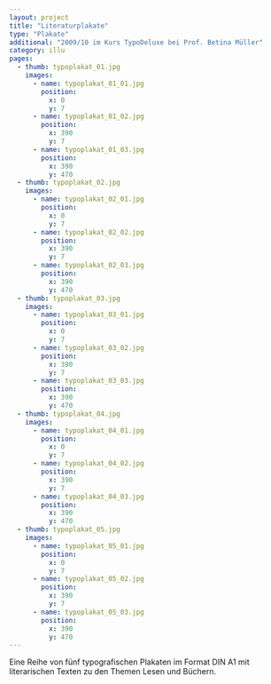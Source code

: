 ```yaml
---
layout: project
title: "Literaturplakate"
type: "Plakate"
additional: "2009/10 im Kurs TypoDeluxe bei Prof. Betina Müller"
category: illu
pages:
  - thumb: typoplakat_01.jpg
    images:
      - name: typoplakat_01_01.jpg
        position:
          x: 0
          y: 7
      - name: typoplakat_01_02.jpg
        position:
          x: 390
          y: 7
      - name: typoplakat_01_03.jpg
        position:
          x: 390
          y: 470
  - thumb: typoplakat_02.jpg
    images:
      - name: typoplakat_02_01.jpg
        position:
          x: 0
          y: 7
      - name: typoplakat_02_02.jpg
        position:
          x: 390
          y: 7
      - name: typoplakat_02_03.jpg
        position:
          x: 390
          y: 470
  - thumb: typoplakat_03.jpg
    images:
      - name: typoplakat_03_01.jpg
        position:
          x: 0
          y: 7
      - name: typoplakat_03_02.jpg
        position:
          x: 390
          y: 7
      - name: typoplakat_03_03.jpg
        position:
          x: 390
          y: 470
  - thumb: typoplakat_04.jpg
    images:
      - name: typoplakat_04_01.jpg
        position:
          x: 0
          y: 7
      - name: typoplakat_04_02.jpg
        position:
          x: 390
          y: 7
      - name: typoplakat_04_03.jpg
        position:
          x: 390
          y: 470
  - thumb: typoplakat_05.jpg
    images:
      - name: typoplakat_05_01.jpg
        position:
          x: 0
          y: 7
      - name: typoplakat_05_02.jpg
        position:
          x: 390
          y: 7
      - name: typoplakat_05_03.jpg
        position:
          x: 390
          y: 470
---
```

Eine Reihe von fünf typografischen Plakaten im Format DIN A1 mit literarischen Texten zu den Themen Lesen und Büchern.
